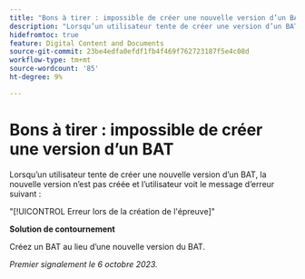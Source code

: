```yaml
---
title: "Bons à tirer : impossible de créer une nouvelle version d’un BAT"
description: "Lorsqu’un utilisateur tente de créer une version d’un BAT, la nouvelle version n’est pas créée et un message d’erreur s’affiche."
hidefromtoc: true
feature: Digital Content and Documents
source-git-commit: 23be4edfa0efdf1fb4f469f762723187f5e4c08d
workflow-type: tm+mt
source-wordcount: '85'
ht-degree: 9%

---
```



# Bons à tirer : impossible de créer une version d’un BAT

Lorsqu’un utilisateur tente de créer une nouvelle version d’un BAT, la nouvelle version n’est pas créée et l’utilisateur voit le message d’erreur suivant :

&quot;[!UICONTROL Erreur lors de la création de l&#39;épreuve]&quot;

**Solution de contournement**

Créez un BAT au lieu d’une nouvelle version du BAT.

_Premier signalement le 6 octobre 2023._
